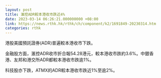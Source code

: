 ```yaml
---
layout: post
title: 滙控ADR較本港收市跌近4%
date: 2023-03-14 06:26:21.000000000 +08:00
link: https://news.rthk.hk/rthk/ch/component/k2/1691849-20230314.htm
categories: rthk
---
```


港股美國預託證券(ADR)普遍較本港收市下跌。

金融股方面，滙控ADR收市折合報54.28港元，較本港收市跌約3.6%。中銀香港、友邦和港交所ADR都較本港收市跌逾1%。

科技股亦下跌，ATMX的ADR較本港收市跌近1%至逾2%。

